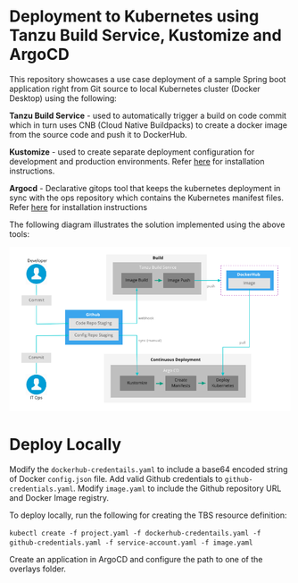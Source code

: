 #  Deployment to Kubernetes using Tanzu Build Service, Kustomize and ArgoCD

This repository showcases a use case deployment of a sample Spring boot application right from Git source to local Kubernetes cluster (Docker Desktop) using the following:

**Tanzu Build Service** - used to automatically trigger a build on code commit which in turn uses CNB (Cloud Native Buildpacks) to create a docker image from the source code and push it to DockerHub. 

**Kustomize** - used to create separate deployment configuration for development and production environments. Refer [here](https://docs.pivotal.io/build-service/1-0/installing.html) for installation instructions.

**Argocd** - Declarative gitops tool that keeps the kubernetes deployment in sync with the ops repository which contains the Kubernetes manifest files. Refer [here](https://argoproj.github.io/argo-cd/cli_installation/) for installation instructions

The following diagram illustrates the solution implemented using the above tools:

![Overview](img/overview.png)

# Deploy Locally

Modify the `dockerhub-credentails.yaml` to include a base64 encoded string of Docker `config.json` file. Add valid Github credentials to `github-credentials.yaml`. Modify `image.yaml` to include the Github repository URL and Docker Image registry. 

To deploy locally, run the following for creating the TBS resource definition:

```kubectl create -f project.yaml -f dockerhub-credentails.yaml -f github-credentials.yaml -f service-account.yaml -f image.yaml```

Create an application in ArgoCD and configure the path to one of the overlays folder. 
